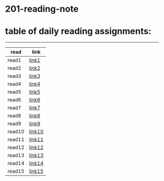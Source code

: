 
# 201-reading-note
# table of daily reading assignments:
____

|read |link  |
|---|---|
|read1 |[link1](class-01.md)   |
| read2 |[link2](class-02.md)|
| read3 |[link3](class-03.md)|
| read4 |[link4](class-04.md)|
| read5 |[link5](class-05.md)|
 | read6 |[link6](class-06.md)  |
| read7 | [link7](class-07.md)   |
| read8 | [link8](class-08.md)   |
| read9 | [link9](read-09.md)|
| read10 |[link10](class-10.md)|
| read11 | [link11 ](class-11.md)  |
| read12 | [link12](class-12.md)  |
| read13 | [link13](class-13.md) |
| read14 | [link14](class-14.md)   |
| read15 | [link15 ](class-15.md)  | 
